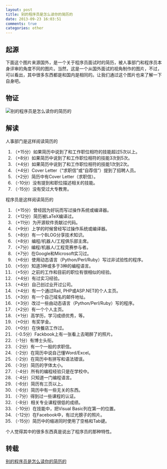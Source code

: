 ```yaml
---
layout: post
title: 别的程序员是怎么读你的简历的
date: 2013-09-23 16:03:51
comments: true
categories: other
---
```

## 起源

下面这个图片来源国外，是一个关于程序员面试时的简历，被人事部门和程序员本身评审的角度不同的图片。当然，这是一个从国外面试的视角制作的图片，不过，可以看出，其中很多东西都是和国内是相同的。让我们通过这个图片也来了解一下自身吧。

## 物证

![别的程序员是怎么读你的简历的](/photos/bo-wen-tu-pian_at_20130831172402/20130923155635-resume_comicpng.png)

## 解读

人事部门是这样阅读简历的

1. （+15分）如果简历中说到了和工作职位相符的技能超过5次以上。
1. （+8分）如果简历中说到了和工作职位相符的技能3次到5次。
1. （+4分）如果简历中说到了和工作职位相符的技能1次到2次。
1. （+4分）Cover Letter（“求职信”或“自荐信”）提到了招聘人员。
1. （+2分）简历中有Cover Letter（求职信）。
1. （-10分）没有提到和职位描述相关的技能。
1. （-15分）没有受过大专教育。

程序员是这样阅读简历的

1. （+15分）曾经因为好玩而写过操作系统或编译器。
1. （+12分）简历被LaTeX编译过。
1. （+11分）为开源软件贡献过代码。
1. （+9分）上学的时候曾经写过操作系统或编译器。
1. （+8分）有一个BLOG分享技术知识。
1. （+8分）编程/机器人/工程俱乐部主席。
1. （+7分）编程/机器人/工程竞赛参与者。
1. （+7分）在Google和Microsoft实习过。
1. （+6分）使用动态语言（Python/Perl/Ruby）写过非试验性的程序。
1. （+5分）知道3种或多于3种的编程语言。
1. （+5分）之前的工作和目前的职位有很相似的经验。
1. （+4分）有过实习经验。
1. （+4分）自己创过业开过公司。
1. （+4分）有一个通过Rail, PHP或ASP.NET的个人主页。
1. （+3分）有一个自己域名的邮件地址。
1. （+3分）改过一些由动态语言（Python/Perl/Ruby）写的程序。
1. （+2分）有一个个人主页。
1. （+1分）高学历，学习成绩优秀，等。
1. （+0分）有奖学金。
1. （+0分）在快餐店工作过。
1. （-0.5分）Fackbook上有一张看上去喝醉了的照片。
1. （-1分）有博士头衔。
1. （-2分）有一个一般的求职信。
1. （-2分）在简历中说自己懂Word/Excel。
1. （-2分）在简历中有拼写和语法错误。
1. （-3分）简历的字体太小。
1. （-4分）所有的编程经验只是在学校中。
1. （-4分）只知道一门编程语言。
1. （-6分）简历有三页以上。
1. （-6分）简历中有一些无关的东西。
1. （-7分）得到过一些课程的认证。
1. （-8分）相关专业课程很低的成绩。
1. （-10分）在技能中，把Visual Basic列在第一的位置。
1. （-12分）在Facebook中，有过光膀子的照片。
1. （-15分）简历中的缩进同时使用了空格和Tab键。

个人觉得其中的很多东西真是说出了程序员的那种特性。

## 转载

[别的程序员是怎么读你的简历的](http://coolshell.cn/articles/1695.html)
